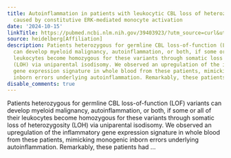 ```yaml
---
title: Autoinflammation in patients with leukocytic CBL loss of heterozygosity is
  caused by constitutive ERK-mediated monocyte activation
date: '2024-10-15'
linkTitle: https://pubmed.ncbi.nlm.nih.gov/39403923/?utm_source=curl&utm_medium=rss&utm_campaign=pubmed-2&utm_content=1FakS-2QOkCT8HsMOQP1bCRQ4YzyumYOmxmF0moLsQ3dFB1E9V&fc=20220326224207&ff=20241015193456&v=2.18.0.post9+e462414
source: heidelberg[Affiliation]
description: Patients heterozygous for germline CBL loss-of-function (LOF) variants
  can develop myeloid malignancy, autoinflammation, or both, if some or all of their
  leukocytes become homozygous for these variants through somatic loss of heterozygosity
  (LOH) via uniparental isodisomy. We observed an upregulation of the inflammatory
  gene expression signature in whole blood from these patients, mimicking monogenic
  inborn errors underlying autoinflammation. Remarkably, these patients had ...
disable_comments: true
---
```

Patients heterozygous for germline CBL loss-of-function (LOF) variants can develop myeloid malignancy, autoinflammation, or both, if some or all of their leukocytes become homozygous for these variants through somatic loss of heterozygosity (LOH) via uniparental isodisomy. We observed an upregulation of the inflammatory gene expression signature in whole blood from these patients, mimicking monogenic inborn errors underlying autoinflammation. Remarkably, these patients had ...